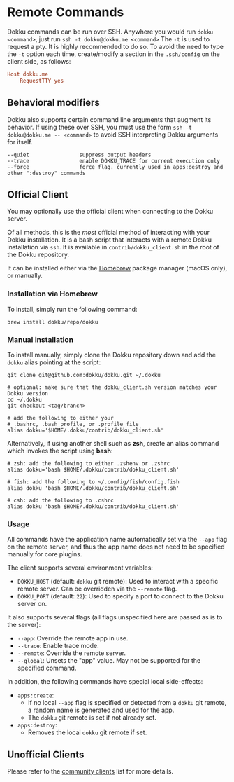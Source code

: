 # Remote Commands

Dokku commands can be run over SSH. Anywhere you would run `dokku <command>`, just run `ssh -t dokku@dokku.me <command>`
The `-t` is used to request a pty. It is highly recommended to do so.
To avoid the need to type the `-t` option each time, create/modify a section in the `.ssh/config` on the client side, as follows:

```ini
Host dokku.me
    RequestTTY yes
```

## Behavioral modifiers

Dokku also supports certain command line arguments that augment its behavior. If using these over SSH, you must use the form `ssh -t dokku@dokku.me -- <command>`
to avoid SSH interpreting Dokku arguments for itself.

```
--quiet                suppress output headers
--trace                enable DOKKU_TRACE for current execution only
--force                force flag. currently used in apps:destroy and other ":destroy" commands
```

## Official Client

You may optionally use the official client when connecting to the Dokku server.

Of all methods, this is the *most* official method of interacting with your Dokku installation. It is a bash script that interacts with a remote Dokku installation via `ssh`. It is available in `contrib/dokku_client.sh` in the root of the Dokku repository.

It can be installed either via the [Homebrew](https://brew.sh) package manager (macOS only), or manually.

### Installation via Homebrew

To install, simply run the following command:

```shell
brew install dokku/repo/dokku
```

### Manual installation

To install manually, simply clone the Dokku repository down and add the `dokku` alias pointing at the script:

```shell
git clone git@github.com:dokku/dokku.git ~/.dokku

# optional: make sure that the dokku_client.sh version matches your Dokku version
cd ~/.dokku
git checkout <tag/branch>

# add the following to either your
# .bashrc, .bash_profile, or .profile file
alias dokku='$HOME/.dokku/contrib/dokku_client.sh'
```

Alternatively, if using another shell such as **zsh**, create an alias command which invokes the script using **bash**:

```shell
# zsh: add the following to either .zshenv or .zshrc
alias dokku='bash $HOME/.dokku/contrib/dokku_client.sh'

# fish: add the following to ~/.config/fish/config.fish
alias dokku 'bash $HOME/.dokku/contrib/dokku_client.sh'

# csh: add the following to .cshrc
alias dokku 'bash $HOME/.dokku/contrib/dokku_client.sh'
```

### Usage

All commands have the application name automatically set via the `--app` flag on the remote server, and thus the app name does not need to be specified manually for core plugins.

The client supports several environment variables:

- `DOKKU_HOST` (default: `dokku` git remote): Used to interact with a specific remote server. Can be overridden via the `--remote` flag.
- `DOKKU_PORT` (default: `22`): Used to specify a port to connect to the Dokku server on.

It also supports several flags (all flags unspecified here are passed as is to the server):

- `--app`: Override the remote app in use.
- `--trace`: Enable trace mode.
- `--remote`: Override the remote server.
- `--global`: Unsets the "app" value. May not be supported for the specified command.

In addition, the following commands have special local side-effects:

- `apps:create`:
    - If no local `--app` flag is specified or detected from a `dokku` git remote, a random name is generated and used for the app.
    - The `dokku` git remote is set if not already set.
- `apps:destroy`:
    - Removes the local `dokku` git remote if set.

## Unofficial Clients

Please refer to the [community clients](/docs/community/clients.md) list for more details.
